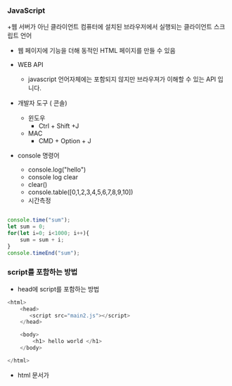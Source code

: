 ### JavaScript
+웹 서버가 아닌 클라이언트 컴퓨터에 설치된 브라우저에서 실행되는  클라이언트 스크립트 언어
+ 웹 페이지에 기능을 더해 동적인 HTML 페이지를 만들 수 있음

+ WEB API
  - javascript 언어자체에는 포함되지 않지만 브라우져가 이해할 수 있는 API 입니다.
    
+ 개발자 도구 ( 콘솔)
  - 윈도우
    - Ctrl + Shift +J
  - MAC
    - CMD + Option  + J

+ console 명령어
  - console.log("hello")
  - console log clear
  - clear()
  - console.table([0,1,2,3,4,5,6,7,8,9,10])
  - 시간측정


```javascript

console.time("sum");
let sum = 0;
for(let i=0; i<1000; i++){
    sum = sum + i;
}
console.timeEnd("sum");

```

### script를 포함하는 방법

+ head에 script를 포함하는 방법


```javascript
<html>
    <head>
       <script src="main2.js"></script>
    </head>

    <body>
        <h1> hello world </h1>
    </body>

</html>

```

+ html 문서가


```javascript

```
